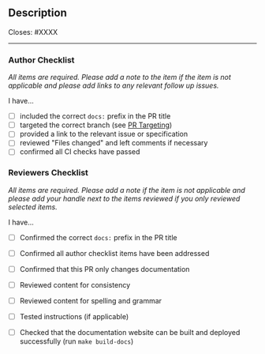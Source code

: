 ## Description

Closes: #XXXX

<!-- Add a description of the changes that this PR introduces and the files that
are the most critical to review. -->

---

### Author Checklist

*All items are required. Please add a note to the item if the item is not applicable and
please add links to any relevant follow up issues.*

I have...

- [ ] included the correct `docs:` prefix in the PR title
- [ ] targeted the correct branch (see [PR Targeting](https://github.com/octopus-network/interchain-security/blob/main/CONTRIBUTING.md#pr-targeting))
- [ ] provided a link to the relevant issue or specification
- [ ] reviewed "Files changed" and left comments if necessary <!-- relevant if the changes are not obvious  -->
- [ ] confirmed all CI checks have passed

### Reviewers Checklist

*All items are required. Please add a note if the item is not applicable and please add
your handle next to the items reviewed if you only reviewed selected items.*

I have...

- [ ] Confirmed the correct `docs:` prefix in the PR title
- [ ] Confirmed all author checklist items have been addressed 
- [ ] Confirmed that this PR only changes documentation
- [ ] Reviewed content for consistency
- [ ] Reviewed content for spelling and grammar
- [ ] Tested instructions (if applicable)
- [ ] Checked that the documentation website can be built and deployed successfully (run `make build-docs`)


